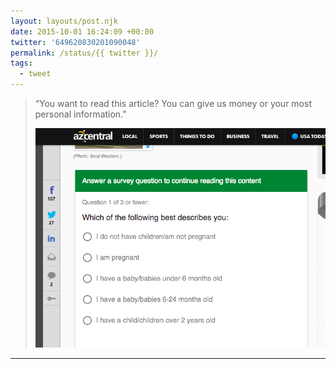 ```yaml
---
layout: layouts/post.njk
date: 2015-10-01 16:24:09 +00:00
twitter: '649620830201090048'
permalink: /status/{{ twitter }}/
tags: 
  - tweet
---
```


> “You want to read this article? You can give us money or your most personal information.” 
> 
> ![content-blocking survey asking you to tell them whether you are pregnant or have children of specific ages](/img/649620830201090048-CQPqs-mVAAAafXK.png)

---
